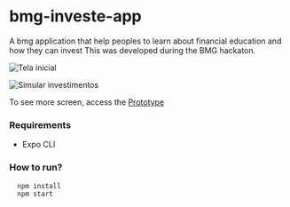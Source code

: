 # bmg-investe-app
A bmg application that help peoples to learn about financial education and how they can invest
This was developed during the BMG hackaton.


![Tela inicial](https://user-images.githubusercontent.com/16567734/93668159-45521380-fa61-11ea-886f-b47fec9a41bf.png)

![Simular investimentos](https://user-images.githubusercontent.com/16567734/93668156-3bc8ab80-fa61-11ea-87e3-0fa64b374dd2.png)


To see more screen, access the [Prototype](https://www.figma.com/file/Q7Jl4pjk7TnWRaVpCm0ugY/BMG-investe?node-id=0%3A1)


### Requirements
- Expo CLI

### How to run?
```
  npm install
  npm start
```

